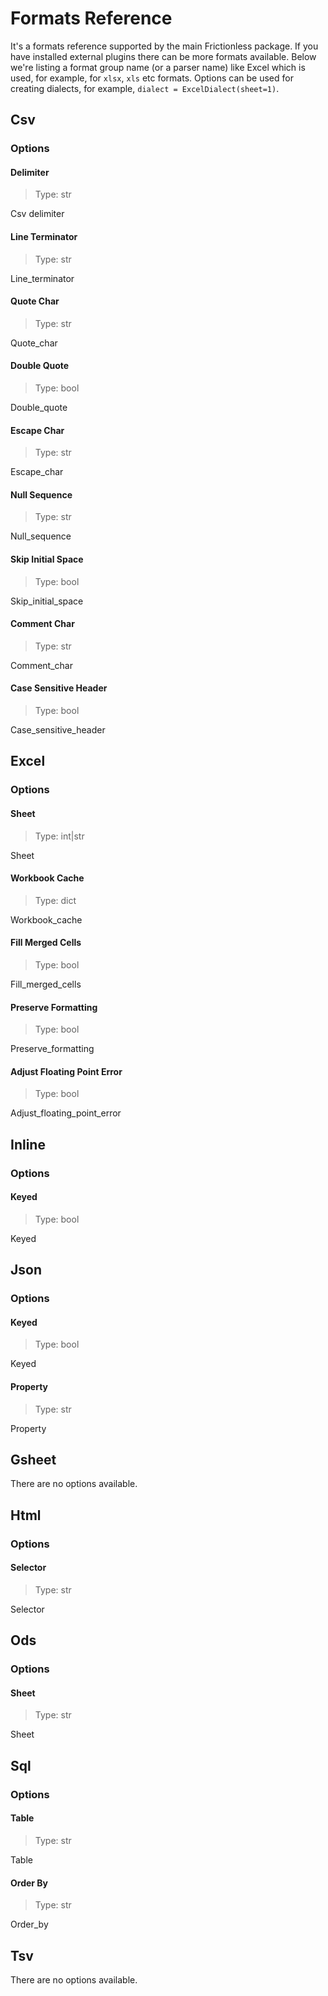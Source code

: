 # Formats Reference

It's a formats reference supported by the main Frictionless package. If you have installed external plugins there can be more formats available. Below we're listing a format group name (or a parser name) like Excel which is used, for example, for `xlsx`, `xls` etc formats. Options can be used for creating dialects, for example, `dialect = ExcelDialect(sheet=1)`.


## Csv


### Options

#### Delimiter

> Type: str

Csv delimiter

#### Line Terminator

> Type: str

Line_terminator

#### Quote Char

> Type: str

Quote_char

#### Double Quote

> Type: bool

Double_quote

#### Escape Char

> Type: str

Escape_char

#### Null Sequence

> Type: str

Null_sequence

#### Skip Initial Space

> Type: bool

Skip_initial_space

#### Comment Char

> Type: str

Comment_char

#### Case Sensitive Header

> Type: bool

Case_sensitive_header



## Excel


### Options

#### Sheet

> Type: int|str

Sheet

#### Workbook Cache

> Type: dict

Workbook_cache

#### Fill Merged Cells

> Type: bool

Fill_merged_cells

#### Preserve Formatting

> Type: bool

Preserve_formatting

#### Adjust Floating Point Error

> Type: bool

Adjust_floating_point_error



## Inline


### Options

#### Keyed

> Type: bool

Keyed



## Json


### Options

#### Keyed

> Type: bool

Keyed

#### Property

> Type: str

Property



## Gsheet


There are no options available.


## Html


### Options

#### Selector

> Type: str

Selector



## Ods


### Options

#### Sheet

> Type: str

Sheet



## Sql


### Options

#### Table

> Type: str

Table

#### Order By

> Type: str

Order_by



## Tsv


There are no options available.

